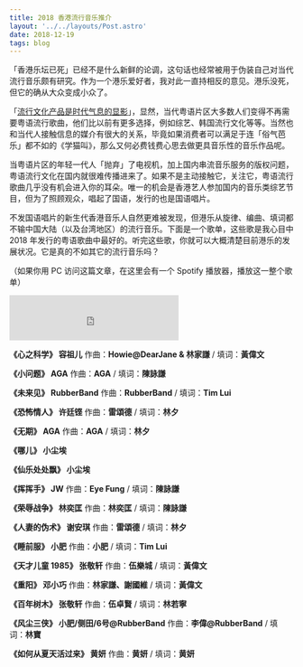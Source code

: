 ```yaml
---
title: 2018 香港流行音乐推介
layout: '../../layouts/Post.astro'
date: 2018-12-19
tags: blog
---
```


「香港乐坛已死」已经不是什么新鲜的论调，这句话也经常被用于伪装自己对当代流行音乐颇有研究。作为一个港乐爱好者，我对此一直持相反的意见。港乐没死，但它的确从大众变成小众了。

「[流行文化产品是时代气息的显影](https://blog.yitianshijie.net/2018/12/03/pop-and-nostalgia/)」，显然，当代粤语片区大多数人们变得不再需要粤语流行歌曲，他们比以前有更多选择，例如综艺、韩国流行文化等等。当然也和当代人接触信息的媒介有很大的关系，毕竟如果消费者可以满足于连「俗气芭乐」都不如的《学猫叫》，那么又何必费钱费心思去做更具音乐性的音乐作品呢。

当粤语片区的年轻一代人「抛弃」了电视机，加上国内串流音乐服务的版权问题，粤语流行文化在国内就很难传播进来了。如果不是主动接触它，关注它，粤语流行歌曲几乎没有机会进入你的耳朵。唯一的机会是香港艺人参加国内的音乐类综艺节目，但为了照顾观众，唱起了国语，发行的也是国语唱片。

不发国语唱片的新生代香港音乐人自然更难被发现，但港乐从旋律、编曲、填词都不输中国大陆（以及台湾地区）的流行音乐。下面是一个歌单，这些歌是我心目中 2018 年发行的粤语歌曲中最好的。听完这些歌，你就可以大概清楚目前港乐的发展状况。它是真的不如其它的流行音乐吗？

（如果你用 PC 访问这篇文章，在这里会有一个 Spotify 播放器，播放这一整个歌单）

<iframe class="spotify" src="https://open.spotify.com/embed/user/randyloop/playlist/2A5YT9MzHZw0AilWIu80iW" width="300" height="80" frameborder="0" allowtransparency="true" allow="encrypted-media"></iframe>

**《心之科学》 容祖儿** 作曲：**Howie@DearJane & 林家謙** / 填词：**黃偉文**

**《小问题》 AGA** 作曲：**AGA** / 填词：**陳詠謙**

**《未来见》 RubberBand** 作曲：**RubberBand** / 填词：**Tim Lui**

**《恐怖情人》 许廷铿** 作曲：**雷頌德** / 填词：**林夕**

**《无期》 AGA**  作曲：**AGA** / 填词：**林夕**

**《哪儿》 小尘埃** 

**《仙乐处处飘》 小尘埃** 

**《挥挥手》 JW** 作曲：**Eye Fung** / 填词：**陳詠謙**

**《荣辱战争》 林奕匡** 作曲：**林奕匡** / 填词：**陳詠謙**

**《人妻的伪术》 谢安琪** 作曲：**雷頌德** / 填词：**林夕**

**《睡前服》 小肥** 作曲：**小肥** / 填词：**Tim Lui**

**《天才儿童 1985》 张敬轩** 作曲：**伍樂城** / 填词：**黃偉文**

**《重阳》 邓小巧** 作曲：**林家謙、謝國維** / 填词：**黃偉文**

**《百年树木》 张敬轩** 作曲：**伍卓賢** / 填词：**林若寧**

**《风尘三侠》 小肥/侧田/6号@RubberBand** 作曲：**李偉@RubberBand** / 填词：**林寶**

**《如何从夏天活过来》 黄妍** 作曲：**黄妍** / 填词：**黄妍**
